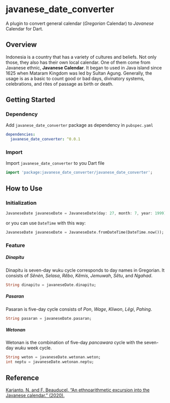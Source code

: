 # javanese_date_converter

A plugin to convert general calendar (*Gregorian* Calendar) to *Javanese* Calendar for Dart.

## Overview
Indonesia is a country that has a variety of cultures and beliefs.  Not only those, they also has their own local calendar.  One of them come from Javanese ethnic, **Javanese Calendar**.  It began to used in Java island since 1625 when Mataram Kingdom was led by Sultan Agung.  Generally, the usage is as a basic to count good or bad days, divinatory systems, celebrations, and rites of passage as birth or death.

##  Getting Started
### Dependency
Add `javanese_date_converter` package as dependency in `pubspec.yaml`
```yaml
dependencies:
  javanese_date_converter: ^0.0.1
```
### Import
Import `javanese_date_converter` to you Dart file
```dart
import 'package:javanese_date_converter/javanese_date_converter';
```

## How to Use
### Initialization
```dart
JavaneseDate javaneseDate = JavaneseDate(day: 27, month: 7, year: 1999)
```
or you can use `DateTime` with this way:
```dart
JavaneseDate javaneseDate = JavaneseDate.fromDateTime(DateTime.now());
```
### Feature
##### Dinapitu
Dinapitu is seven-day wuku cycle corresponds to day names in Gregorian.
It consists of *Sênèn*, *Selasa*, *Rêbo*, *Kêmis*, *Jemuwah*, *Sêtu*, and *Ngahad*.
```dart
String dinapitu = javaneseDate.dinapitu;
```
##### Pasaran
Pasaran is five-day cycle consists of *Pon*, *Wage*, *Kliwon*, *Lêgi*, *Pahing*.
```dart
String pasaran = javaneseDate.pasaran;
```
##### Wetonan
Wetonan is the combination of five-day *pancawara* cycle with the seven-day *wuku* week cycle.
```dart
String weton = javaneseDate.wetonan.weton;
int neptu = javaneseDate.wetonan.neptu;
```

## Reference
[Karjanto, N. and F. Beauducel. “An ethnoarithmetic excursion into the Javanese calendar.” (2020).](https://arxiv.org/pdf/2012.10064.pdf "An ethnoarithmetic excursion into the Javanese calendar")